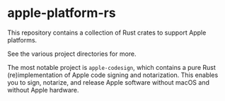 # apple-platform-rs

This repository contains a collection of Rust crates to support Apple
platforms.

See the various project directories for more.

The most notable project is `apple-codesign`, which contains a pure Rust
(re)implementation of Apple code signing and notarization. This enables
you to sign, notarize, and release Apple software without macOS and without
Apple hardware.
